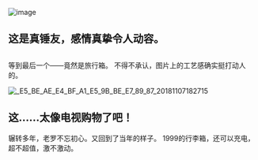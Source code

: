 ![image](https://yuncodeweb.oss-cn-hangzhou.aliyuncs.com/uploads/xiquwugou/source/313f56f931eb35b463de5dac0f750018/image.png)

## 这是真锤友，感情真挚令人动容。

## 
等到最后一个——竟然是旅行箱。
不得不承认，图片上的工艺感确实挺打动人的。

![_E5_BE_AE_E4_BF_A1_E5_9B_BE_E7_89_87_20181107182715](https://yuncodeweb.oss-cn-hangzhou.aliyuncs.com/uploads/xiquwugou/source/c1e33bf47355a8fc22591580d375b7e8/%E5%BE%AE%E4%BF%A1%E5%9B%BE%E7%89%87_20181107182715.jpg)

## 这……太像电视购物了吧！
辗转多年，老罗不忘初心。又回到了当年的样子。
1999的行李箱，还可以充电，超不超值，激不激动。

